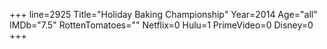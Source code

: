 +++
line=2925
Title="Holiday Baking Championship"
Year=2014
Age="all"
IMDb="7.5"
RottenTomatoes=""
Netflix=0
Hulu=1
PrimeVideo=0
Disney=0
+++

